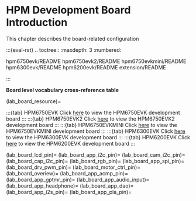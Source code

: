 # HPM Development Board Introduction

This chapter describes the board-related configuration

:::{eval-rst}
.. toctree::
   :maxdepth: 3
   :numbered:

   hpm6750evk/README
   hpm6750evk2/README
   hpm6750evkmini/README
   hpm6300evk/README
   hpm6200evk/README
   extension/README

:::

**Board level vocabulary cross-reference table**

(lab_board_resource)=

:::{tab} HPM6750EVK
Click [here](lab_hpm6750_evk_board) to view the HPM6750EVK development board
:::
:::{tab} HPM6750EVK2
Click [here](lab_hpm6750_evk2_board) to view the HPM6750EVK2 development board
:::
:::{tab} HPM6750EVKMINI
Click [here](lab_hpm6750_evkmini_board) to view the HPM6750EVKMINI development board
:::
:::{tab} HPM6300EVK
Click [here](lab_hpm6300_evk_board) to view the HPM6300EVK development board
:::
:::{tab} HPM6200EVK
Click [here](lab_hpm6200_evk_board) to view the HPM6200EVK development board
:::

(lab_board_lcd_pin)=
(lab_board_app_i2c_pin)=
(lab_board_cam_i2c_pin)=
(lab_board_cap_i2c_pin)=
(lab_board_rgb_pin)=
(lab_board_app_spi_pin)=
(lab_board_drv_pwm_pin)=
(lab_board_motor_ctrl_pin)=
(lab_board_overiew)=
(lab_board_app_acmp_pin)=
(lab_board_app_gptmr_pin)=
(lab_board_app_audio_input)=
(lab_board_app_headphone)=
(lab_board_app_dao)=
(lab_board_app_i2s_pin)=
(lab_board_app_pla_pin)=